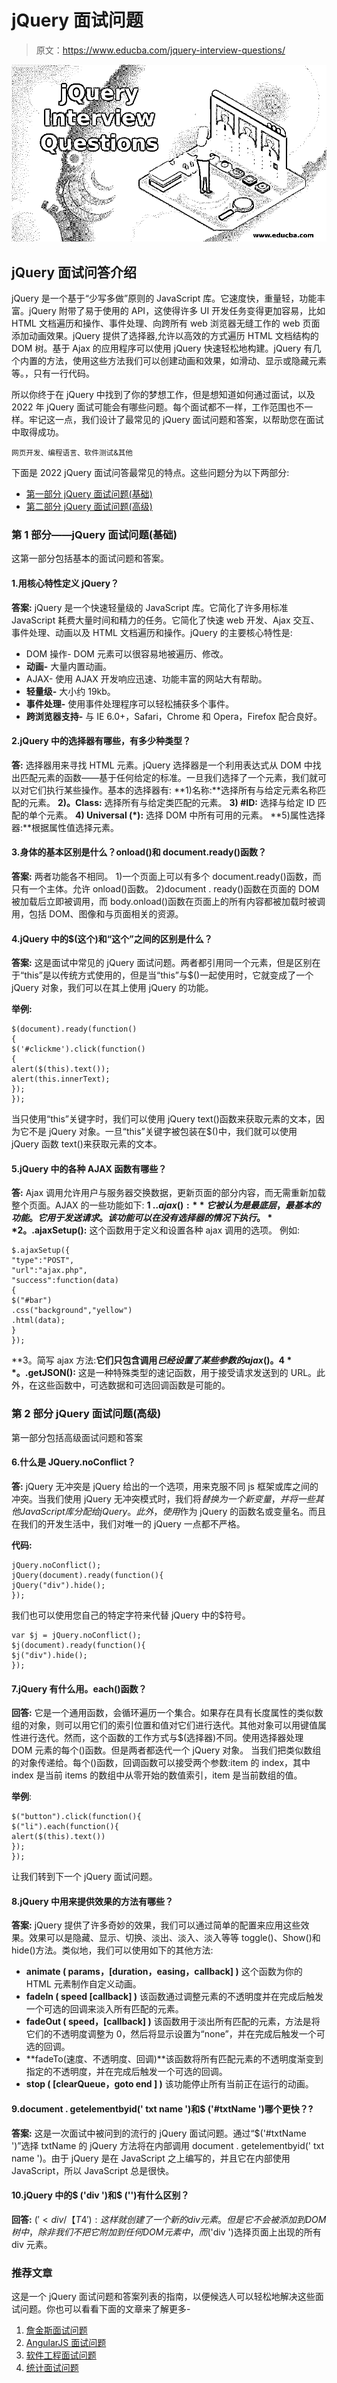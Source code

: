 # jQuery 面试问题

> 原文：<https://www.educba.com/jquery-interview-questions/>

![jQuery Interview Questions](img/f889573aea3e5a6859ed50b5372a53b5.png)



## jQuery 面试问答介绍

jQuery 是一个基于“少写多做”原则的 JavaScript 库。它速度快，重量轻，功能丰富。jQuery 附带了易于使用的 API，这使得许多 UI 开发任务变得更加容易，比如 HTML 文档遍历和操作、事件处理、向跨所有 web 浏览器无缝工作的 web 页面添加动画效果。jQuery 提供了选择器,允许以高效的方式遍历 HTML 文档结构的 DOM 树。基于 Ajax 的应用程序可以使用 jQuery 快速轻松地构建。jQuery 有几个内置的方法，使用这些方法我们可以创建动画和效果，如滑动、显示或隐藏元素等。，只有一行代码。

所以你终于在 jQuery 中找到了你的梦想工作，但是想知道如何通过面试，以及 2022 年 jQuery 面试可能会有哪些问题。每个面试都不一样，工作范围也不一样。牢记这一点，我们设计了最常见的 jQuery 面试问题和答案，以帮助您在面试中取得成功。

<small>网页开发、编程语言、软件测试&其他</small>

下面是 2022 jQuery 面试问答最常见的特点。这些问题分为以下两部分:

*   [第一部分 jQuery 面试问题(基础)](#1)
*   [第二部分 jQuery 面试问题(高级)](#2)

### 第 1 部分——jQuery 面试问题(基础)

这第一部分包括基本的面试问题和答案。

#### 1.用核心特性定义 jQuery？

**答案:**
jQuery 是一个快速轻量级的 JavaScript 库。它简化了许多用标准 JavaScript 耗费大量时间和精力的任务。它简化了快速 web 开发、Ajax 交互、事件处理、动画以及 HTML 文档遍历和操作。jQuery 的主要核心特性是:

*   DOM 操作- DOM 元素可以很容易地被遍历、修改。
*   **动画-** 大量内置动画。
*   AJAX- 使用 AJAX 开发响应迅速、功能丰富的网站大有帮助。
*   **轻量级-** 大小约 19kb。
*   **事件处理-** 使用事件处理程序可以轻松捕获多个事件。
*   **跨浏览器支持-** 与 IE 6.0+，Safari，Chrome 和 Opera，Firefox 配合良好。

#### 2.jQuery 中的选择器有哪些，有多少种类型？

**答:**
选择器用来寻找 HTML 元素。jQuery 选择器是一个利用表达式从 DOM 中找出匹配元素的函数——基于任何给定的标准。一旦我们选择了一个元素，我们就可以对它们执行某些操作。基本的选择器有:
**1)名称:**选择所有与给定元素名称匹配的元素。
**2)。Class:** 选择所有与给定类匹配的元素。
**3) #ID:** 选择与给定 ID 匹配的单个元素。
**4) Universal (*):** 选择 DOM 中所有可用的元素。
**5)属性选择器:**根据属性值选择元素。

#### 3.身体的基本区别是什么？onload()和 document.ready()函数？

**答案:**
两者功能各不相同。
1)一个页面上可以有多个 document.ready()函数，而只有一个主体。允许 onload()函数。
2)document . ready()函数在页面的 DOM 被加载后立即被调用，而 body.onload()函数在页面上的所有内容都被加载时被调用，包括 DOM、图像和与页面相关的资源。

#### 4.jQuery 中的$(这个)和“这个”之间的区别是什么？

**答案:**
这是面试中常见的 jQuery 面试问题。两者都引用同一个元素，但是区别在于“this”是以传统方式使用的，但是当“this”与$()一起使用时，它就变成了一个 jQuery 对象，我们可以在其上使用 jQuery 的功能。

**举例:**

```
$(document).ready(function()
{
$('#clickme').click(function()
{
alert($(this).text());
alert(this.innerText);
});
});
```

当只使用“this”关键字时，我们可以使用 jQuery text()函数来获取元素的文本，因为它不是 jQuery 对象。一旦“this”关键字被包装在$()中，我们就可以使用 jQuery 函数 text()来获取元素的文本。

#### 5.jQuery 中的各种 AJAX 函数有哪些？

**答:**
Ajax 调用允许用户与服务器交换数据，更新页面的部分内容，而无需重新加载整个页面。AJAX 的一些功能如下:
**1 .$.ajax():** 它被认为是最底层，最基本的功能。它用于发送请求。该功能可以在没有选择器的情况下执行。
**2。$.ajaxSetup():** 这个函数用于定义和设置各种 ajax 调用的选项。
例如:

```
$.ajaxSetup({
"type":"POST",
"url":"ajax.php",
"success":function(data)
{
$("#bar")
.css("background","yellow")
.html(data);
}
});
```

**3。简写 ajax 方法:**它们只包含调用$已经设置了某些参数的 ajax()。
4**。$.getJSON():** 这是一种特殊类型的速记函数，用于接受请求发送到的 URL。此外，在这些函数中，可选数据和可选回调函数是可能的。

### 第 2 部分 jQuery 面试问题(高级)

第一部分包括高级面试问题和答案

#### 6.什么是 JQuery.noConflict？

**答:**
jQuery 无冲突是 jQuery 给出的一个选项，用来克服不同 js 框架或库之间的冲突。当我们使用 jQuery 无冲突模式时，我们将$替换为一个新变量，并将一些其他 JavaScript 库分配给 jQuery。此外，使用$作为 jQuery 的函数名或变量名。而且在我们的开发生活中，我们对唯一的 jQuery 一点都不严格。

**代码:**

```
jQuery.noConflict();
jQuery(document).ready(function(){
jQuery("div").hide();
});
```

我们也可以使用您自己的特定字符来代替 jQuery 中的$符号。

```
var $j = jQuery.noConflict();
$j(document).ready(function(){
$j("div").hide();
});
```

#### 7.jQuery 有什么用。each()函数？

**回答:**
它是一个通用函数，会循环遍历一个集合。如果存在具有长度属性的类似数组的对象，则可以用它们的索引位置和值对它们进行迭代。其他对象可以用键值属性进行迭代。然而，这个函数的工作方式与$(选择器)不同。使用选择器处理 DOM 元素的每个()函数。但是两者都迭代一个 jQuery 对象。
当我们把类似数组的对象传递给。每个()函数，回调函数可以接受两个参数:item 的 index，其中 index 是当前 items 的数组中从零开始的数值索引，item 是当前数组的值。

**举例**:

```
$("button").click(function(){
$("li").each(function(){
alert($(this).text())
});
});
```

让我们转到下一个 jQuery 面试问题。

#### 8.jQuery 中用来提供效果的方法有哪些？

**答案:**
jQuery 提供了许多奇妙的效果，我们可以通过简单的配置来应用这些效果。效果可以是隐藏、显示、切换、淡出、淡入、淡入等等 toggle()、Show()和 hide()方法。类似地，我们可以使用如下的其他方法:

*   **animate ( params，[duration，easing，callback] )** 这个函数为你的 HTML 元素制作自定义动画。
*   **fadeIn ( speed [callback] )** 该函数通过调整元素的不透明度并在完成后触发一个可选的回调来淡入所有匹配的元素。
*   **fadeOut ( speed，[callback] )** 该函数用于淡出所有匹配的元素，方法是将它们的不透明度调整为 0，然后将显示设置为“none”，并在完成后触发一个可选的回调。
*   **fadeTo(速度、不透明度、回调)**该函数将所有匹配元素的不透明度渐变到指定的不透明度，并在完成后触发一个可选的回调。
*   **stop ( [clearQueue，goto end ] )** 该功能停止所有当前正在运行的动画。

#### 9.document . getelementbyid(' txt name ')和$ ('#txtName ')哪个更快？?

**答案:**
这是一次面试中被问到的流行的 jQuery 面试问题。通过“$('#txtName ')”选择 txtName 的 jQuery 方法将在内部调用 document . getelementbyid(' txt name ')。由于 jQuery 是在 JavaScript 之上编写的，并且它在内部使用 JavaScript，所以 JavaScript 总是很快。

#### 10.jQuery 中的$ ('div ')和$ ('')有什么区别？

**回答:**
$(' < div/ 【T4 '):这样就创建了一个新的 div 元素。但是它不会被添加到 DOM 树中，除非我们不把它附加到任何 DOM 元素中，而$('div ')选择页面上出现的所有 div 元素。

### 推荐文章

这是一个 jQuery 面试问题和答案列表的指南，以便候选人可以轻松地解决这些面试问题。你也可以看看下面的文章来了解更多-

1.  [詹金斯面试问题](https://www.educba.com/jenkins-interview-questions/)
2.  [AngularJS 面试问题](https://www.educba.com/angularjs-interview-questions-for-experienced/)
3.  [软件工程面试问题](https://www.educba.com/software-engineering-interview-questions/)
4.  [统计面试问题](https://www.educba.com/statistics-interview-questions/)





